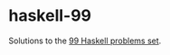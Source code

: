 # haskell-99
Solutions to the [99 Haskell problems set](https://wiki.haskell.org/H-99:_Ninety-Nine_Haskell_Problems). 
